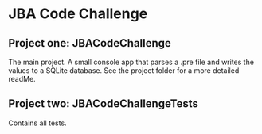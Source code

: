 # JBA Code Challenge

## Project one: JBACodeChallenge
The main project.
A small console app that parses a .pre file and writes the values to a SQLite database.
See the project folder for a more detailed readMe.

## Project two: JBACodeChallengeTests
Contains all tests. 